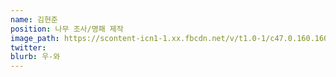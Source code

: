 ```yaml
---
name: 김현준
position: 나무 조사/명패 제작
image_path: https://scontent-icn1-1.xx.fbcdn.net/v/t1.0-1/c47.0.160.160a/p160x160/10354686_10150004552801856_220367501106153455_n.jpg?_nc_cat=1&_nc_ht=scontent-icn1-1.xx&oh=e9b7dc5675edbd92d67eec27f65f0969&oe=5CC35C1E
twitter:
blurb: 우-와 
---
```

